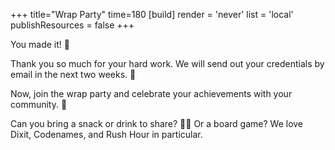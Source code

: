 +++
title="Wrap Party"
time=180
[build]
  render = 'never'
  list = 'local'
  publishResources = false
+++

You made it! 🎉

Thank you so much for your hard work. We will send out your credentials by email in the next two weeks. 📧

Now, join the wrap party and celebrate your achievements with your community. 🎈

Can you bring a snack or drink to share? 🍪🥤 Or a board game? We love Dixit, Codenames, and Rush Hour in particular.

